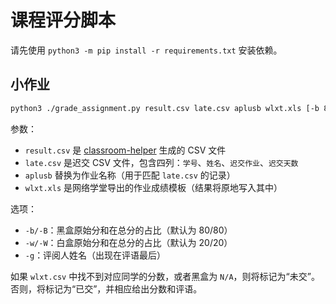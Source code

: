 # 课程评分脚本

请先使用 `python3 -m pip install -r requirements.txt` 安装依赖。

## 小作业

```bash
python3 ./grade_assignment.py result.csv late.csv aplusb wlxt.xls [-b 80] [-w 20] [-B 80] [-W 20] [-g harry]
```

参数：

* `result.csv` 是 [classroom-helper](https://git.tsinghua.edu.cn/physics-data/vscode-course-helper) 生成的 CSV 文件
* `late.csv` 是迟交 CSV 文件，包含四列：`学号`、`姓名`、`迟交作业`、`迟交天数`
* `aplusb` 替换为作业名称（用于匹配 `late.csv` 的记录）
* `wlxt.xls` 是网络学堂导出的作业成绩模板（结果将原地写入其中）

选项：

* `-b/-B`：黑盒原始分和在总分的占比（默认为 80/80）
* `-w/-W`：白盒原始分和在总分的占比（默认为 20/20）
* `-g`：评阅人姓名（出现在评语最后）

如果 `wlxt.csv` 中找不到对应同学的分数，或者黑盒为 `N/A`，则将标记为“未交”。否则，将标记为“已交”，并相应给出分数和评语。
